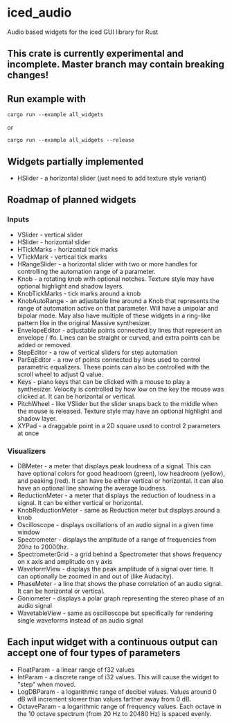 # iced_audio
Audio based widgets for the iced GUI library for Rust

## This crate is currently experimental and incomplete. Master branch may contain breaking changes!

## Run example with

```
cargo run --example all_widgets
```

or

```
cargo run --example all_widgets --release
```

## Widgets partially implemented
* HSlider - a horizontal slider (just need to add texture style variant)

## Roadmap of planned widgets
### Inputs

* VSlider - vertical slider
* HSlider - horizontal slider
* HTickMarks - horizontal tick marks
* VTickMark - vertical tick marks
* HRangeSlider - a horizontal slider with two or more handles for controlling the automation range of a parameter.
* Knob - a rotating knob with optional notches. Texture style may have optional highlight and shadow layers.
* KnobTickMarks - tick marks around a knob
* KnobAutoRange - an adjustable line around a Knob that represents the range of automation active on that parameter. Will have a unipolar and bipolar mode. May also have multiple of these widgets in a ring-like pattern like in the original Massive synthesizer.
* EnvelopeEditor - adjustable points connected by lines that represent an envelope / lfo. Lines can be straight or curved, and extra points can be added or removed.
* StepEditor - a row of vertical sliders for step automation
* ParEqEditor - a row of points connected by lines used to control parametric equalizers. These points can also be controlled with the scroll wheel to adjust Q value.
* Keys - piano keys that can be clicked with a mouse to play a synthesizer. Velocity is controlled by how low on the key the mouse was clicked at. It can be horizontal or vertical.
* PitchWheel - like VSlider but the slider snaps back to the middle when the mouse is released. Texture style may have an optional highlight and shadow layer.
* XYPad - a draggable point in a 2D square used to control 2 parameters at once

### Visualizers

* DBMeter - a meter that displays peak loudness of a signal. This can have optional colors for good headroom (green), low headroom (yellow), and peaking (red). It can have be either vertical or horizontal. It can also have an optional line showing the average loudness.
* ReductionMeter - a meter that displays the reduction of loudness in a signal. It can be either vertical or horizontal.
* KnobReductionMeter - same as Reduction meter but displays around a knob
* Oscilloscope - displays oscillations of an audio signal in a given time window
* Spectrometer - displays the amplitude of a range of frequencies from 20hz to 20000hz.
* SpectrometerGrid - a grid behind a Spectrometer that shows frequency on x axis and amplitude on y axis
* WaveformView - displays the peak amplitude of a signal over time. It can optionally be zoomed in and out of (like Audacity).
* PhaseMeter - a line that shows the phase correlation of an audio signal. It can be horizontal or vertical.
* Goniometer - displays a polar graph representing the stereo phase of an audio signal
* WavetableView - same as oscilloscope but specifically for rendering single waveforms instead of an audio signal


## Each input widget with a continuous output can accept one of four types of parameters
* FloatParam - a linear range of f32 values
* IntParam - a discrete range of i32 values. This will cause the widget to "step" when moved.
* LogDBParam - a logarithmic range of decibel values. Values around 0 dB will increment slower than values farther away from 0 dB.
* OctaveParam - a logarithmic range of frequency values. Each octave in the 10 octave spectrum (from 20 Hz to 20480 Hz) is spaced evenly.